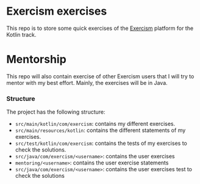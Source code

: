 # Exercism exercises

This repo is to store some quick exercises of the [Exercism](https://exercism.org) platform for the Kotlin track.

# Mentorship
This repo will also contain exercise of other Exercism users that I will try to mentor with my best effort.
Mainly, the exercises will be in Java.
### Structure
The project has the following structure:
* `src/main/kotlin/com/exercism`: contains my different exercises.
* `src/main/resources/kotlin`: contains the different statements of my exercises.
* `src/test/kotlin/com/exercism`: contains the tests of my exercises to check the solutions.
* `src/java/com/exercism/<username>`: contains the user exercises
* `mentoring/<username>`: contains the user exercise statements
* `src/java/com/exercism/<username>`: contains the user exercises test to check the solutions